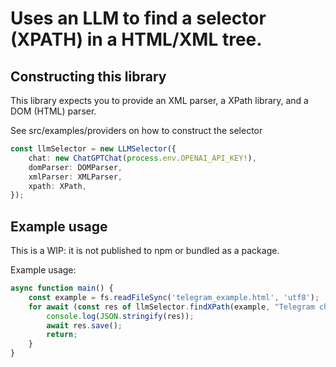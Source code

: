 # Uses an LLM to find a selector (XPATH) in a HTML/XML tree.

## Constructing this library

This library expects you to provide an XML parser, a XPath library, and a DOM (HTML) parser.

See src/examples/providers on how to construct the selector

```ts
const llmSelector = new LLMSelector({
    chat: new ChatGPTChat(process.env.OPENAI_API_KEY!),
    domParser: DOMParser,
    xmlParser: XMLParser,
    xpath: XPath,
});
```

## Example usage

This is a WIP: it is not published to npm or bundled as a package.

Example usage:

```ts
async function main() {
    const example = fs.readFileSync('telegram_example.html', 'utf8');
    for await (const res of llmSelector.findXPath(example, "Telegram chat page", "input field for message")) {
        console.log(JSON.stringify(res));
        await res.save();
        return;
    }
}
```